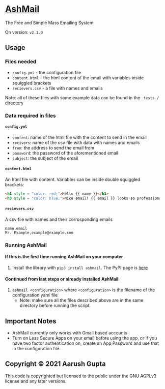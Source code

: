 # [AshMail](https://pypi.org/project/ashmail/)
The Free and Simple Mass Emailing System 

On version: `v2.1.0`

## Usage

### Files needed
- `config.yml` - the configuration file
- `content.html` - the html content of the email with variables inside squiggled brackets
- `recievers.csv` - a file with names and emails

Note: all of these files with some example data can be found in the `_tests_/` directory

### Data required in files

#### `config.yml`
- `content`: name of the html file with the content to send in the email
- `recivers`: name of the csv file with data with names and emails
- `from`: the address to send the email from
- `password`: the password of the aforementioned email
- `subject`: the subject of the email

#### `content.html`
An html file with content. Variables can be inside double squiggled brackets:
```html
<h1 style = "color: red;">Hello {{ name }}</h1>
<h3 style = "color: blue;">Nice email! {{ email }} looks so professional</h3>
```

#### `recievers.csv`
A csv file with names and their corrosponding emails
```csv
name,email
Mr. Example,example@example.com
```

### Running AshMail

#### If this is the first time running AshMail on your computer
1. Install the library with `pip3 install ashmail`. The PyPI page is [here](https://pypi.org/project/ashmail/)

#### Continued from last steps or already installed AshMail
1. `ashmail <configuration>` where `<configuration>` is the filename of the configuration yaml file
    - Note: make sure all the files described above are in the same directory before running the script.

## Important Notes
- AshMail currently only works with Gmail based accounts
- Turn on Less Secure Apps on your email before using the app, or if you have two factor authentication on, create an App Password and use that in the configuration file.

## Copyright &copy; 2021 Aarush Gupta
This code is copyrighted but licensed to the public under the GNU AGPLv3 license and any later versions.
